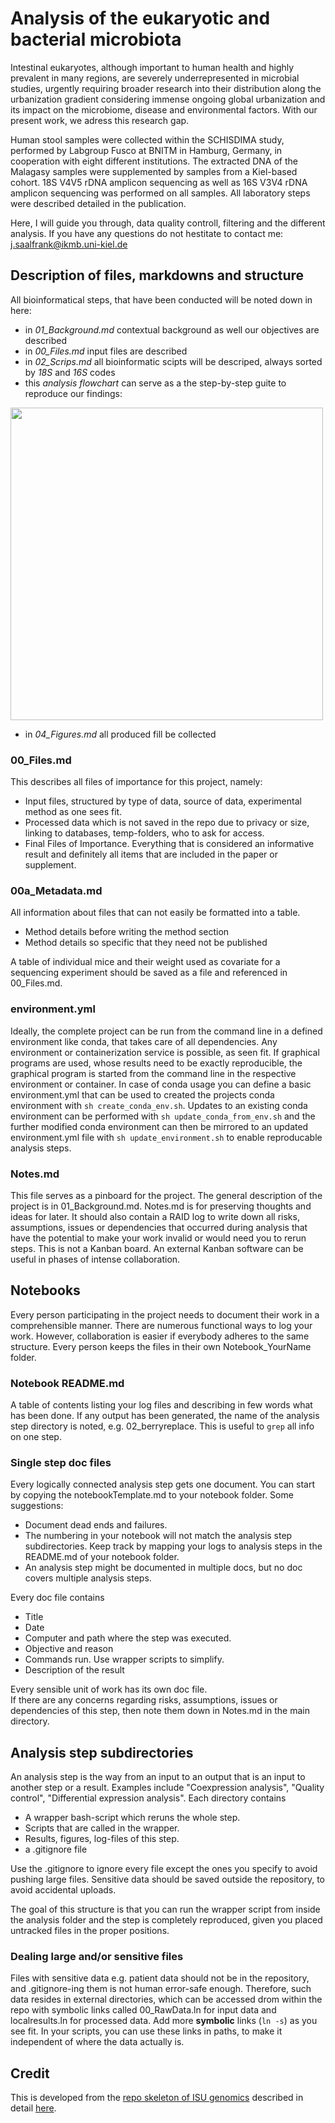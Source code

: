 # Analysis of the eukaryotic and bacterial microbiota 

Intestinal eukaryotes, although important to human health and highly prevalent in many regions, are severely underrepresented in microbial studies, urgently requiring broader research into their distribution along the urbanization gradient considering immense ongoing global urbanization and its impact on the microbiome, disease and environmental factors. With our present work, we adress this research gap. 

Human stool samples were collected within the SCHISDIMA study, performed by Labgroup Fusco at BNITM in Hamburg, Germany, in cooperation with eight different institutions. The extracted DNA of the Malagasy samples were supplemented by samples from a Kiel-based cohort. 18S V4V5 rDNA amplicon sequencing as well as 16S V3V4 rDNA amplicon sequencing was performed on all samples. All laboratory steps were described detailed in the publication. 

Here, I will guide you through, data quality controll, filtering and the different analysis. If you have any questions do not hestitate to contact me: j.saalfrank@ikmb.uni-kiel.de  

## Description of files, markdowns and structure

All bioinformatical steps, that have been conducted will be noted down in here: 

* in _01_Background.md_ contextual background as well our objectives are described 
* in _00_Files.md_ input files are described 
* in _02_Scrips.md_ all bioinformatic scipts will be descriped, always sorted by _18S_ and _16S_ codes
* this _analysis flowchart_ can serve as a  the step-by-step guite to reproduce our findings:
 <img src="https://github.com/user-attachments/assets/2ad1ba22-d5cb-44d3-b45b-229e9459ec56" width="500"/>

* in _04_Figures.md_ all produced fill be collected 



























### 00_Files.md

This describes all files of importance for this project, namely:

* Input files, structured by type of data, source of data, experimental method as one sees fit.
* Processed data which is not saved in the repo due to privacy or size, linking to databases, temp-folders, who to ask for access.
* Final Files of Importance. Everything that is considered an informative result and definitely all items that are included in the paper or supplement.

### 00a_Metadata.md

All information about files that can not easily be formatted into a table.

* Method details before writing the method section
* Method details so specific that they need not be published

A table of individual mice and their weight used as covariate for a sequencing experiment should be saved as a file and referenced in 00_Files.md.

### environment.yml

Ideally, the complete project can be run from the command line in a defined environment like conda, that takes care of all dependencies. Any environment or containerization service is possible, as seen fit. If graphical programs are used, whose results need to be exactly reproducible, the graphical program is started from the command line in the respective environment or container. In case of conda usage you can define a basic environment.yml that can be used to created the projects conda environment with `sh create_conda_env.sh`. Updates to an existing conda environment can be performed with `sh update_conda_from_env.sh` and the further modified conda environment can then be mirrored to an updated environment.yml file with `sh update_environment.sh` to enable reproducable analysis steps.

### Notes.md

This file serves as a pinboard for the project. The general description of the project is in 01_Background.md. Notes.md is for preserving thoughts and ideas for later. It should also contain a RAID log to write down all risks, assumptions, issues or dependencies that occurred during analysis that have the potential to make your work invalid or would need you to rerun steps. This is not a Kanban board. An external Kanban software can be useful in phases of intense collaboration.

## Notebooks

Every person participating in the project needs to document their work in a comprehensible manner. There are numerous functional ways to log your work. However, collaboration is easier if everybody adheres to the same structure. Every person keeps the files in their own Notebook_YourName folder.

### Notebook README.md

A table of contents listing your log files and describing in few words what has been done. If any output has been generated, the name of the analysis step directory is noted, e.g. 02_berryreplace. This is useful to `grep` all info on one step.

### Single step doc files

Every logically connected analysis step gets one document. You can start by copying the notebookTemplate.md to your notebook folder. Some suggestions:

* Document dead ends and failures.
* The numbering in your notebook will not match the analysis step subdirectories. Keep track by mapping your logs to analysis steps in the README.md of your notebook folder.
* An analysis step might be documented in multiple docs, but no doc covers multiple analysis steps.

Every doc file contains  

* Title
* Date
* Computer and path where the step was executed.
* Objective and reason
* Commands run. Use wrapper scripts to simplify.
* Description of the result

Every sensible unit of work has its own doc file.  
If there are any concerns regarding risks, assumptions, issues or dependencies of this step, then note them down in Notes.md in the main directory.

## Analysis step subdirectories

An analysis step is the way from an input to an output that is an input to another step or a result. Examples include "Coexpression analysis", "Quality control", "Differential expression analysis". Each directory contains

* A wrapper bash-script which reruns the whole step.
* Scripts that are called in the wrapper.
* Results, figures, log-files of this step.
* a .gitignore file

Use the .gitignore to ignore every file except the ones you specify to avoid pushing large files. Sensitive data should be saved outside the repository, to avoid accidental uploads.

The goal of this structure is that you can run the wrapper script from inside the analysis folder and the step is completely reproduced, given you placed untracked files in the proper positions.

### Dealing large and/or sensitive files

Files with sensitive data e.g. patient data should not be in the repository, and .gitignore-ing them is not human error-safe enough. Therefore, such data resides in external directories, which can be accessed drom within the repo with symbolic links called 00_RawData.ln for input data and localresults.ln for processed data. Add more **symbolic** links (`ln -s`) as you see fit. In your scripts, you can use these links in paths, to make it independent of where the data actually is.

## Credit

 This is developed from the [repo skeleton of ISU genomics](https://github.com/ISUgenomics/Repo_skeleton) described in detail [here](https://bioinformaticsworkbook.org/projectManagement/Intro_projectManagement.html).
